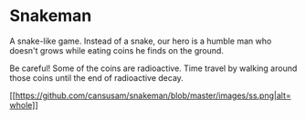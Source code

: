# Snakeman

A snake-like game. Instead of a snake, our hero is a humble man who doesn't grows while eating coins he finds on the ground.

Be careful! Some of the coins are radioactive. Time travel by walking around those coins until the end of radioactive decay.

[[https://github.com/cansusam/snakeman/blob/master/images/ss.png|alt=whole]]

